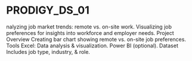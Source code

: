 # PRODIGY_DS_01
 nalyzing job market trends: remote vs. on-site work. Visualizing job preferences for insights into workforce and employer needs.  Project Overview Creating bar chart showing remote vs. on-site job preferences.  Tools Excel: Data analysis &amp; visualization. Power BI (optional).  Dataset Includes job type, industry, &amp; role.
